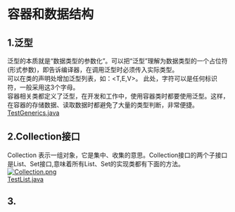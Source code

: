 # 容器和数据结构
## 1.泛型
泛型的本质就是“数据类型的参数化”。可以把“泛型”理解为数据类型的一个占位符(形式参数)，即告诉编译器，在调用泛型时必须传入实际类型。  
可以在类的声明处增加泛型列表，如：<T,E,V>。 此处，字符可以是任何标识符，一般采用这3个字母。  
容器相关类都定义了泛型，在开发和工作中，使用容器类时都要使用泛型。这样，在容器的存储数据、读取数据时都避免了大量的类型判断，非常便捷。[TestGenerics.java](Code2/TestGenerics.java)
## 2.Collection接口
Collection 表示一组对象，它是集中、收集的意思。Collection接口的两个子接口是List、Set接口,意味着所有List、Set的实现类都有下面的方法。  
[![Collection.png](https://i.postimg.cc/gJrtK6hf/Collection.png)](https://postimg.cc/ftnvzyBK)  
[TestList.java](Code2/TestList.java)
## 3.
